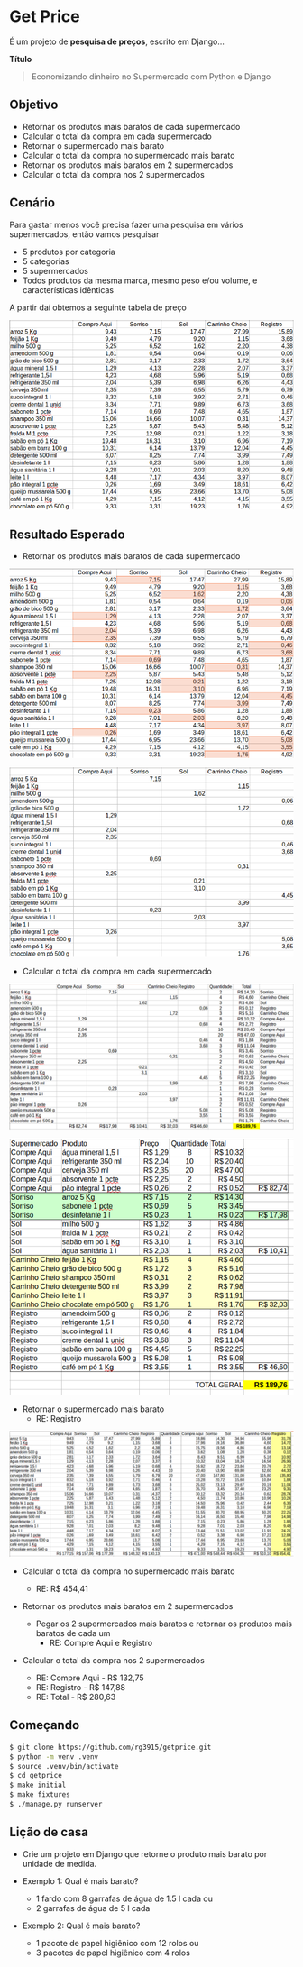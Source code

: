 # Get Price

É um projeto de **pesquisa de preços**, escrito em Django...

**Título**

> Economizando dinheiro no Supermercado com Python e Django


## Objetivo

* Retornar os produtos mais baratos de cada supermercado
* Calcular o total da compra em cada supermercado
* Retornar o supermercado mais barato
* Calcular o total da compra no supermercado mais barato
* Retornar os produtos mais baratos em 2 supermercados
* Calcular o total da compra nos 2 supermercados


## Cenário

Para gastar menos você precisa fazer uma pesquisa em vários supermercados, então vamos pesquisar

* 5 produtos por categoria
* 5 categorias
* 5 supermercados
* Todos produtos da mesma marca, mesmo peso e/ou volume, e características idênticas

A partir daí obtemos a seguinte tabela de preço


![img](img/01.png)


## Resultado Esperado

* Retornar os produtos mais baratos de cada supermercado

![img](img/02.png)

![img](img/03.png)

* Calcular o total da compra em cada supermercado

![img](img/total_by_store1.png)

![img](img/total_by_store2.png)

* Retornar o supermercado mais barato
    * RE: Registro

![img](img/04.png)

* Calcular o total da compra no supermercado mais barato
    * RE: R$ 454,41

* Retornar os produtos mais baratos em 2 supermercados
    * Pegar os 2 supermercados mais baratos e retornar os produtos mais baratos de cada um
        * RE: Compre Aqui e Registro

* Calcular o total da compra nos 2 supermercados
    * RE: Compre Aqui - R$ 132,75
    * RE: Registro - R$ 147,88
    * RE: Total - R$ 280,63


## Começando

```bash
$ git clone https://github.com/rg3915/getprice.git
$ python -m venv .venv
$ source .venv/bin/activate
$ cd getprice
$ make initial
$ make fixtures
$ ./manage.py runserver
```








## Lição de casa

* Crie um projeto em Django que retorne o produto mais barato por unidade de medida.

* Exemplo 1: Qual é mais barato?
    * 1 fardo com 8 garrafas de água de 1.5 l cada ou
    * 2 garrafas de água de 5 l cada

* Exemplo 2: Qual é mais barato?
    * 1 pacote de papel higiênico com 12 rolos ou
    * 3 pacotes de papel higiênico com 4 rolos



